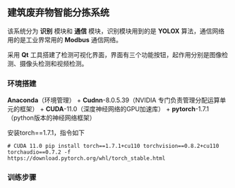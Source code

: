 ## 建筑废弃物智能分拣系统 

该系统分为 **识别** 模块和 **通信** 模块，识别模块用到的是 **YOLOX** 算法，通信网络用的是工业界常用的 **Modbus** 通信网络。

采用 **Qt** 工具搭建了检测可视化界面，界面有三个功能按钮，起作用分别是图像检测、摄像头检测和视频检测。

### 环境搭建

**Anaconda**（环境管理） + **Cudnn**-8.0.5.39（NVIDIA 专门负责管理分配运算单元的框架） + **CUDA**-11.0（深度神经网络的GPU加速库） + **pytorch**-1.7.1（python版本的神经网络框架）

安装torch==1.7.1，指令如下

`# CUDA 11.0
pip install torch==1.7.1+cu110 torchvision==0.8.2+cu110 torchaudio==0.7.2 -f https://download.pytorch.org/whl/torch_stable.html`

### 训练步骤
